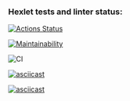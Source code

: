 ### Hexlet tests and linter status:
[![Actions Status](https://github.com/maysundr/java-project-lvl1/workflows/hexlet-check/badge.svg)](https://github.com/maysundr/java-project-lvl1/actions)

[![Maintainability](https://api.codeclimate.com/v1/badges/a99a88d28ad37a79dbf6/maintainability)](https://codeclimate.com/github/codeclimate/codeclimate/maintainability)

![CI](https://github.com/maysundr/java-project-lvl1/actions/workflows/main.yml/badge.svg)

[![asciicast](https://asciinema.org/a/3X9iXjNcbmiCb8WVLdp70zLFI.svg)](https://asciinema.org/a/3X9iXjNcbmiCb8WVLdp70zLFI)

[![asciicast](https://asciinema.org/a/wIne4V5WhLTRkVedbK3Fr9DQV.svg)](https://asciinema.org/a/wIne4V5WhLTRkVedbK3Fr9DQV)